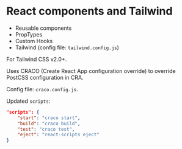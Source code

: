 # React components and Tailwind

- Reusable components
- PropTypes
- Custom Hooks
- Tailwind (config file: `tailwind.config.js`)

For Tailwind CSS v2.0+.

Uses CRACO (Create React App configuration override) to override PostCSS configuration in CRA.

Config file: `craco.config.js`.

Updated `scripts`:

```json
"scripts": {
    "start": "craco start",
    "build": "craco build",
    "test": "craco test",
    "eject": "react-scripts eject"
}
```

